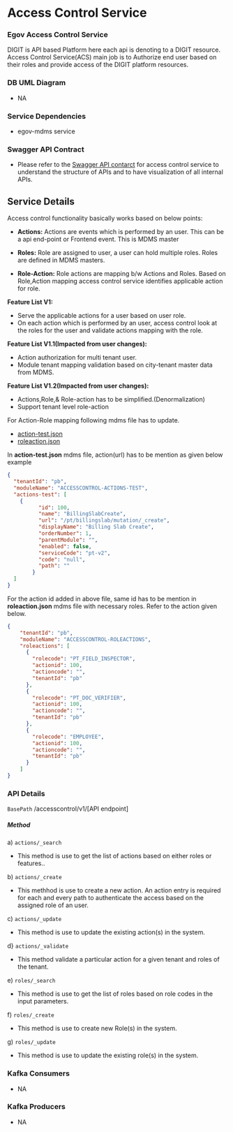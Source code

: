 # Access Control Service
### Egov Access Control Service
DIGIT is API based Platform here each api is denoting to a DIGIT resource.
Access Control Service(ACS) main job is to Authorize end user based on their roles and provide access of the DIGIT platform resources.

### DB UML Diagram

- NA

### Service Dependencies
- egov-mdms service

### Swagger API Contract

- Please refer to the [Swagger API contarct](https://editor.swagger.io/?url=https://raw.githubusercontent.com/egovernments/egov-services/master/docs/egov-accesscontrol/contracts/v1-0-1.yml#!/) for access control service to understand the structure of APIs and to have visualization of all internal APIs.

## Service Details

Access control functionality basically works based on below points:

- **Actions:** Actions are events which is performed by an user. This can be a api end-point or Frontend event. This is MDMS master

- **Roles:** Role are assigned to user, a user can hold multiple roles. Roles are defined in MDMS masters.

- **Role-Action:** Role actions are mapping b/w Actions and Roles. Based on Role,Action  mapping access control service identifies applicable action for role.    

**Feature List V1:**
- Serve the applicable actions for a user based on user role.
- On each action which is performed by an user, access control look at the roles for the user and validate actions mapping with the role.

**Feature List V1.1(Impacted from user changes):**
- Action authorization for multi tenant user.
- Module tenant mapping validation based on city-tenant master data from MDMS.

**Feature List V1.2(Impacted from user changes):**
- Actions,Role,& Role-action has to be simplified.(Denormalization)
- Support tenant level role-action

For Action-Role mapping following mdms file has to update.
- [action-test.json](https://raw.githubusercontent.com/egovernments/egov-mdms-data/master/data/pb/ACCESSCONTROL-ACTIONS-TEST/actions-test.json)
- [roleaction.json](https://raw.githubusercontent.com/egovernments/egov-mdms-data/master/data/pb/ACCESSCONTROL-ROLEACTIONS/roleactions.json)

In **action-test.json** mdms file, action(url) has to be mention as given below example
```json
{
  "tenantId": "pb",
  "moduleName": "ACCESSCONTROL-ACTIONS-TEST",
  "actions-test": [
    {
          "id": 100,
          "name": "BillingSlabCreate",
          "url": "/pt/billingslab/mutation/_create",
          "displayName": "Billing Slab Create",
          "orderNumber": 1,
          "parentModule": "",
          "enabled": false,
          "serviceCode": "pt-v2",
          "code": "null",
          "path": ""
        }
  ]
}
````

For the action id added in above file, same id has to be mention in **roleaction.json** mdms file with necessary roles.
Refer to the action given below.
```json
{
    "tenantId": "pb",
    "moduleName": "ACCESSCONTROL-ROLEACTIONS",
    "roleactions": [
      {
        "rolecode": "PT_FIELD_INSPECTOR",
        "actionid": 100,
        "actioncode": "",
        "tenantId": "pb"
      },
      {
        "rolecode": "PT_DOC_VERIFIER",
        "actionid": 100,
        "actioncode": "",
        "tenantId": "pb"
      },
      {
        "rolecode": "EMPLOYEE",
        "actionid": 100,
        "actioncode": "",
        "tenantId": "pb"
      }
    ]
}
````

### API Details

`BasePath` /accesscontrol/v1/[API endpoint]

##### Method

a) `actions/_search`

- This method is use to get the list of actions based on either roles or features..

b) `actions/_create`

- This methhod is use to create a new action. An action entry is required for each and every path to authenticate the access based on the assigned role of an user.

c) `actions/_update`

- This method is use to update the existing action(s) in the system.

d} `actions/_validate`

- This method validate a particular action for a given tenant and roles of the tenant.

e) `roles/_search`

- This method is use to get the list of roles based on role codes in the input parameters.

f) `roles/_create`

- This method is use to create new Role(s) in the system.

g) `roles/_update`

- This method is use to update the existing role(s) in the system.

### Kafka Consumers

- NA
### Kafka Producers

- NA